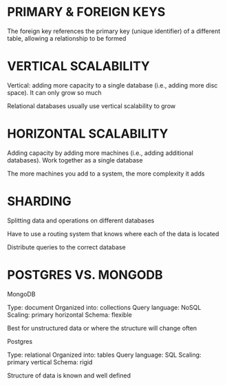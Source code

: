 # PRIMARY & FOREIGN KEYS

The foreign key references the primary key (unique identifier) of a different table, allowing a relationship to be formed

# VERTICAL SCALABILITY

Vertical: adding more capacity to a single database (i.e., adding more disc space). It can only grow so much

Relational databases usually use vertical scalability to grow

# HORIZONTAL SCALABILITY

Adding capacity by adding more machines (i.e., adding additional databases). Work together as a single database

The more machines you add to a system, the more complexity it adds

# SHARDING

Splitting data and operations on different databases

Have to use a routing system that knows where each of the data is located

Distribute queries to the correct database

# POSTGRES VS. MONGODB

MongoDB

Type: document
Organized into: collections
Query language: NoSQL
Scaling: primary horizontal
Schema: flexible

Best for unstructured data or where the structure will change often

Postgres

Type: relational
Organized into: tables
Query language: SQL
Scaling: primary vertical
Schema: rigid

Structure of data is known and well defined
